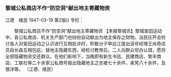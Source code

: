 ### 黎城公私商店不作“防空洞”献出地主寄藏物资
江德　维民
1947-03-19
第2版()
专栏：

　　黎城公私商店不作“防空洞”献出地主寄藏物资
    【本报黎城讯】黎城查田运动中，各公私商店、机关生产部门也纷纷自动献出为地主保存之财物。浴民庄开会检讨各人对查田运动之认识进行互相批评时，积极分子申远江提出该号经理王尚奇店员段长森互相包庇，替地主隐藏东西，经检讨教育后，二人向群众坦白认错，愿将全部隐藏物资交还群众。在他们影响下，当晚即有新生书店、民建商店、黎丰商店、工联社等二十余家公私商号报出隐藏地主之衣被七十余件，桌凳八十余件，及银洋等。
           （江德、维民）

